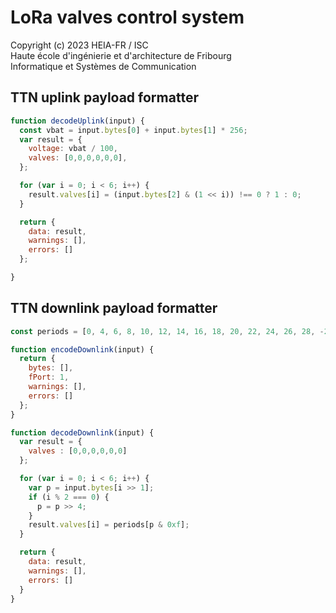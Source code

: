 # LoRa valves control system

Copyright (c) 2023 HEIA-FR / ISC<br/>
Haute école d'ingénierie et d'architecture de Fribourg<br/>
Informatique et Systèmes de Communication<br/>

## TTN uplink payload formatter

```javascript
function decodeUplink(input) {
  const vbat = input.bytes[0] + input.bytes[1] * 256;
  var result = {
    voltage: vbat / 100,
    valves: [0,0,0,0,0,0],
  };

  for (var i = 0; i < 6; i++) {
    result.valves[i] = (input.bytes[2] & (1 << i)) !== 0 ? 1 : 0;
  }

  return {
    data: result,
    warnings: [],
    errors: []
  };

}
```

## TTN downlink payload formatter

```javascript
const periods = [0, 4, 6, 8, 10, 12, 14, 16, 18, 20, 22, 24, 26, 28, -2, -1];

function encodeDownlink(input) {
  return {
    bytes: [],
    fPort: 1,
    warnings: [],
    errors: []
  };
}

function decodeDownlink(input) {
  var result = {
    valves : [0,0,0,0,0,0]
  };

  for (var i = 0; i < 6; i++) {
    var p = input.bytes[i >> 1];
    if (i % 2 === 0) {
      p = p >> 4;
    }
    result.valves[i] = periods[p & 0xf];
  }

  return {
    data: result,
    warnings: [],
    errors: []
  }
}
```
